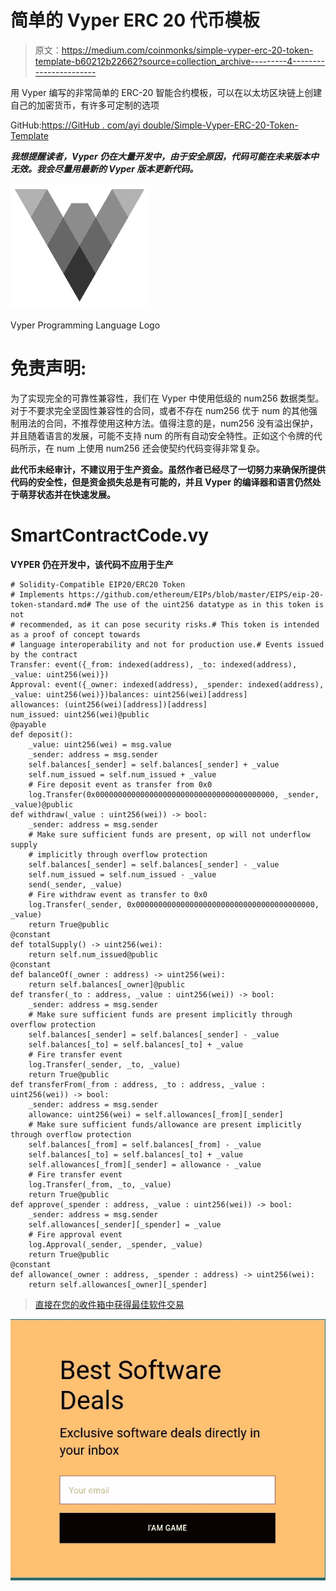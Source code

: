 # 简单的 Vyper ERC 20 代币模板

> 原文：<https://medium.com/coinmonks/simple-vyper-erc-20-token-template-b60212b22662?source=collection_archive---------4----------------------->

用 Vyper 编写的非常简单的 ERC-20 智能合约模板，可以在以太坊区块链上创建自己的加密货币，有许多可定制的选项

GitHub:[https://GitHub . com/ayi double/Simple-Vyper-ERC-20-Token-Template](https://github.com/AYIDouble/Simple-Vyper-ERC-20-Token-Template)

***我想提醒读者，Vyper 仍在大量开发中，由于安全原因，代码可能在未来版本中无效。我会尽量用最新的 Vyper 版本更新代码。***

![](img/6498f994035e641b18f1c3136e6d7160.png)

Vyper Programming Language Logo

# 免责声明:

为了实现完全的可靠性兼容性，我们在 Vyper 中使用低级的 num256 数据类型。对于不要求完全坚固性兼容性的合同，或者不存在 num256 优于 num 的其他强制用法的合同，不推荐使用这种方法。值得注意的是，num256 没有溢出保护，并且随着语言的发展，可能不支持 num 的所有自动安全特性。正如这个令牌的代码所示，在 num 上使用 num256 还会使契约代码变得非常复杂。

**此代币未经审计，不建议用于生产资金。虽然作者已经尽了一切努力来确保所提供代码的安全性，但是资金损失总是有可能的，并且 Vyper 的编译器和语言仍然处于萌芽状态并在快速发展。**

# SmartContractCode.vy

**VYPER 仍在开发中，该代码不应用于生产**

```
# Solidity-Compatible EIP20/ERC20 Token
# Implements https://github.com/ethereum/EIPs/blob/master/EIPS/eip-20-token-standard.md# The use of the uint256 datatype as in this token is not
# recommended, as it can pose security risks.# This token is intended as a proof of concept towards
# language interoperability and not for production use.# Events issued by the contract
Transfer: event({_from: indexed(address), _to: indexed(address), _value: uint256(wei)})
Approval: event({_owner: indexed(address), _spender: indexed(address), _value: uint256(wei)})balances: uint256(wei)[address]
allowances: (uint256(wei)[address])[address]
num_issued: uint256(wei)@public
@payable
def deposit():
    _value: uint256(wei) = msg.value
    _sender: address = msg.sender
    self.balances[_sender] = self.balances[_sender] + _value
    self.num_issued = self.num_issued + _value
    # Fire deposit event as transfer from 0x0
    log.Transfer(0x0000000000000000000000000000000000000000, _sender, _value)@public
def withdraw(_value : uint256(wei)) -> bool:
    _sender: address = msg.sender
    # Make sure sufficient funds are present, op will not underflow supply
    # implicitly through overflow protection
    self.balances[_sender] = self.balances[_sender] - _value
    self.num_issued = self.num_issued - _value
    send(_sender, _value)
    # Fire withdraw event as transfer to 0x0
    log.Transfer(_sender, 0x0000000000000000000000000000000000000000, _value)
    return True@public
@constant
def totalSupply() -> uint256(wei):
    return self.num_issued@public
@constant
def balanceOf(_owner : address) -> uint256(wei):
    return self.balances[_owner]@public
def transfer(_to : address, _value : uint256(wei)) -> bool:
    _sender: address = msg.sender
    # Make sure sufficient funds are present implicitly through overflow protection
    self.balances[_sender] = self.balances[_sender] - _value
    self.balances[_to] = self.balances[_to] + _value
    # Fire transfer event
    log.Transfer(_sender, _to, _value)
    return True@public
def transferFrom(_from : address, _to : address, _value : uint256(wei)) -> bool:
    _sender: address = msg.sender
    allowance: uint256(wei) = self.allowances[_from][_sender]
    # Make sure sufficient funds/allowance are present implicitly through overflow protection
    self.balances[_from] = self.balances[_from] - _value
    self.balances[_to] = self.balances[_to] + _value
    self.allowances[_from][_sender] = allowance - _value
    # Fire transfer event
    log.Transfer(_from, _to, _value)
    return True@public
def approve(_spender : address, _value : uint256(wei)) -> bool:
    _sender: address = msg.sender
    self.allowances[_sender][_spender] = _value
    # Fire approval event
    log.Approval(_sender, _spender, _value)
    return True@public
@constant
def allowance(_owner : address, _spender : address) -> uint256(wei):
    return self.allowances[_owner][_spender]
```

> [直接在您的收件箱中获得最佳软件交易](https://coincodecap.com/?utm_source=coinmonks)

[![](img/7c0b3dfdcbfea594cc0ae7d4f9bf6fcb.png)](https://coincodecap.com/?utm_source=coinmonks)